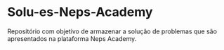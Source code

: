 # Solu-es-Neps-Academy
Repositório com objetivo de armazenar a solução de problemas que são apresentados na plataforma Neps Academy.
